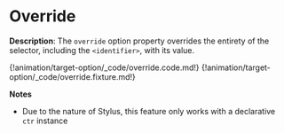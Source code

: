 # Override

__Description__: The `override` option property overrides the entirety of the selector, including the `<identifier>`, with its value.

{!animation/target-option/_code/override.code.md!}
{!animation/target-option/_code/override.fixture.md!}

__Notes__

+ Due to the nature of Stylus, this feature only works with a declarative `ctr` instance

<div class="cf"></div>
<div class="end-last"></div>

